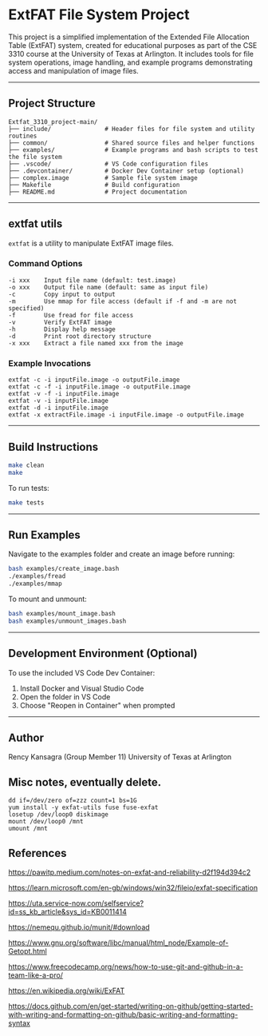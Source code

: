 # ExtFAT File System Project 

This project is a simplified implementation of the Extended File Allocation Table (ExtFAT) system, created for educational purposes as part of the CSE 3310 course at the University of Texas at Arlington. It includes tools for file system operations, image handling, and example programs demonstrating access and manipulation of image files.

---

## Project Structure

```
Extfat_3310_project-main/
├── include/               # Header files for file system and utility routines
├── common/                # Shared source files and helper functions
├── examples/              # Example programs and bash scripts to test the file system
├── .vscode/               # VS Code configuration files
├── .devcontainer/         # Docker Dev Container setup (optional)
├── complex.image          # Sample file system image
├── Makefile               # Build configuration
├── README.md              # Project documentation
```

---

## extfat utils

`extfat` is a utility to manipulate ExtFAT image files.

### Command Options

```
-i xxx    Input file name (default: test.image)
-o xxx    Output file name (default: same as input file)
-c        Copy input to output
-m        Use mmap for file access (default if -f and -m are not specified)
-f        Use fread for file access
-v        Verify ExtFAT image
-h        Display help message
-d        Print root directory structure
-x xxx    Extract a file named xxx from the image
```

### Example Invocations

```
extfat -c -i inputFile.image -o outputFile.image
extfat -c -f -i inputFile.image -o outputFile.image
extfat -v -f -i inputFile.image
extfat -v -i inputFile.image
extfat -d -i inputFile.image
extfat -x extractFile.image -i inputFile.image -o outputFile.image
```

---

## Build Instructions

```bash
make clean
make
```

To run tests:

```bash
make tests
```

---

## Run Examples

Navigate to the examples folder and create an image before running:

```bash
bash examples/create_image.bash
./examples/fread
./examples/mmap
```

To mount and unmount:

```bash
bash examples/mount_image.bash
bash examples/unmount_images.bash
```

---

## Development Environment (Optional)

To use the included VS Code Dev Container:

1. Install Docker and Visual Studio Code
2. Open the folder in VS Code
3. Choose "Reopen in Container" when prompted

---

## Author
Rency Kansagra (Group Member 11) 
University of Texas at Arlington




















## Misc notes, eventually delete.
```
dd if=/dev/zero of=zzz count=1 bs=1G
yum install -y exfat-utils fuse fuse-exfat
losetup /dev/loop0 diskimage 
mount /dev/loop0 /mnt
umount /mnt
```
## References


https://pawitp.medium.com/notes-on-exfat-and-reliability-d2f194d394c2


https://learn.microsoft.com/en-gb/windows/win32/fileio/exfat-specification


https://uta.service-now.com/selfservice?id=ss_kb_article&sys_id=KB0011414


https://nemequ.github.io/munit/#download


https://www.gnu.org/software/libc/manual/html_node/Example-of-Getopt.html


https://www.freecodecamp.org/news/how-to-use-git-and-github-in-a-team-like-a-pro/


https://en.wikipedia.org/wiki/ExFAT


https://docs.github.com/en/get-started/writing-on-github/getting-started-with-writing-and-formatting-on-github/basic-writing-and-formatting-syntax
